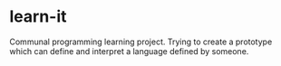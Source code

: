 learn-it
========

Communal programming learning project. Trying to create a prototype which can define and interpret a language defined by someone.
